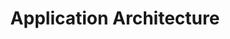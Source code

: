 ---
title: Application Architecture
description: Learn the core concepts of building Angular 2 apps with NativeScript
---